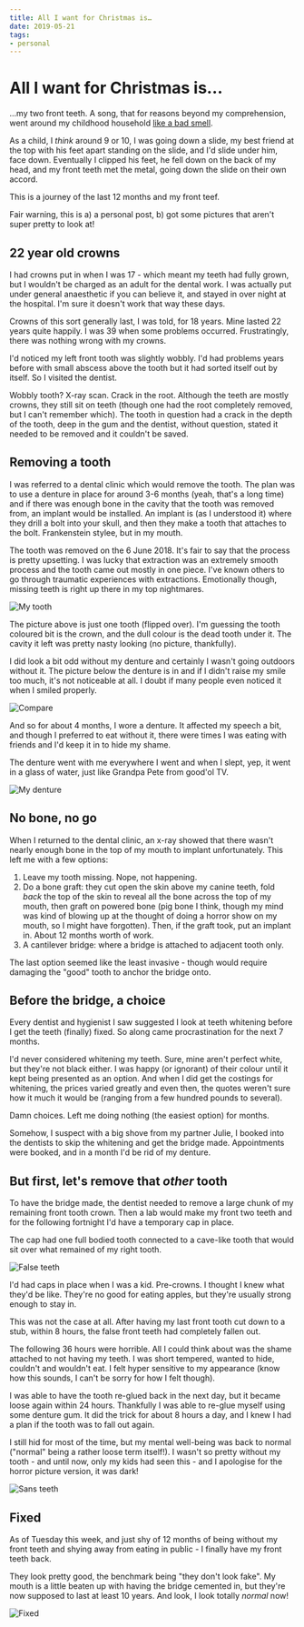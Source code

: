 ```yaml
---
title: All I want for Christmas is…
date: 2019-05-21
tags:
- personal
---
```


# All I want for Christmas is…

…my two front teeth. A song, that for reasons beyond my comprehension, went around my childhood household [like a bad smell](https://www.youtube.com/watch?v=WI02_UJ1C6I).

As a child, I _think_ around 9 or 10, I was going down a slide, my best friend at the top with his feet apart standing on the slide, and I'd slide under him, face down. Eventually I clipped his feet, he fell down on the back of my head, and my front teeth met the metal, going down the slide on their own accord.

This is a journey of the last 12 months and my front teef.

<!--more-->

Fair warning, this is a) a personal post, b) got some pictures that aren't super pretty to look at!

## 22 year old crowns

I had crowns put in when I was 17 - which meant my teeth had fully grown, but I wouldn't be charged as an adult for the dental work. I was actually put under general anaesthetic if you can believe it, and stayed in over night at the hospital. I'm sure it doesn't work that way these days.

Crowns of this sort generally last, I was told, for 18 years. Mine lasted 22 years quite happily. I was 39 when some problems occurred. Frustratingly, there was nothing wrong with my crowns.

I'd noticed my left front tooth was slightly wobbly. I'd had problems years before with small abscess above the tooth but it had sorted itself out by itself. So I visited the dentist.

Wobbly tooth? X-ray scan. Crack in the root. Although the teeth are mostly crowns, they still sit on teeth (though one had the root completely removed, but I can't remember which). The tooth in question had a crack in the depth of the tooth, deep in the gum and the dentist, without question, stated it needed to be removed and it couldn't be saved.

## Removing a tooth

I was referred to a dental clinic which would remove the tooth. The plan was to use a denture in place for around 3-6 months (yeah, that's a long time) and if there was enough bone in the cavity that the tooth was removed from, an implant would be installed. An implant is (as I understood it) where they drill a bolt into your skull, and then they make a tooth that attaches to the bolt. Frankenstein stylee, but in my mouth.

The tooth was removed on the 6 June 2018. It's fair to say that the process is pretty upsetting. I was lucky that extraction was an extremely smooth process and the tooth came out mostly in one piece. I've known others to go through traumatic experiences with extractions. Emotionally though, missing teeth is right up there in my top nightmares.

![My tooth](/images/teeth/extracted.jpg)

The picture above is just one tooth (flipped over). I'm guessing the tooth coloured bit is the crown, and the dull colour is the dead tooth under it. The cavity it left was pretty nasty looking (no picture, thankfully).

I did look a bit odd without my denture and certainly I wasn't going outdoors without it. The picture below the denture is in and if I didn't raise my smile too much, it's not noticeable at all. I doubt if many people even noticed it when I smiled properly.

![Compare](/images/teeth/compare.jpg)

And so for about 4 months, I wore a denture. It affected my speech a bit, and though I preferred to eat without it, there were times I was eating with friends and I'd keep it in to hide my shame.

The denture went with me everywhere I went and when I slept, yep, it went in a glass of water, just like Grandpa Pete from good'ol TV.

![My denture](/images/teeth/denture.jpg)

## No bone, no go

When I returned to the dental clinic, an x-ray showed that there wasn't nearly enough bone in the top of my mouth to implant unfortunately. This left me with a few options:

1. Leave my tooth missing. Nope, not happening.
2. Do a bone graft: they cut open the skin above my canine teeth, fold _back_ the top of the skin to reveal all the bone across the top of my mouth, then graft on powered bone (pig bone I think, though my mind was kind of blowing up at the thought of doing a horror show on my mouth, so I might have forgotten). Then, if the graft took, put an implant in. About 12 months worth of work.
3. A cantilever bridge: where a bridge is attached to adjacent tooth only.

The last option seemed like the least invasive - though would require damaging the "good" tooth to anchor the bridge onto.

## Before the bridge, a choice

Every dentist and hygienist I saw suggested I look at teeth whitening before I get the teeth (finally) fixed. So along came procrastination for the next 7 months.

I'd never considered whitening my teeth. Sure, mine aren't perfect white, but they're not black either. I was happy (or ignorant) of their colour until it kept being presented as an option. And when I did get the costings for whitening, the prices varied greatly and even then, the quotes weren't sure how it much it would be (ranging from a few hundred pounds to several).

Damn choices. Left me doing nothing (the easiest option) for months.

Somehow, I suspect with a big shove from my partner Julie, I booked into the dentists to skip the whitening and get the bridge made. Appointments were booked, and in a month I'd be rid of my denture.

## But first, let's remove that _other_ tooth

To have the bridge made, the dentist needed to remove a large chunk of my remaining front tooth crown. Then a lab would make my front two teeth and for the following fortnight I'd have a temporary cap in place.

The cap had one full bodied tooth connected to a cave-like tooth that would sit over what remained of my right tooth.

![False teeth](/images/teeth/pair.jpg)

I'd had caps in place when I was a kid. Pre-crowns. I thought I knew what they'd be like. They're no good for eating apples, but they're usually strong enough to stay in.

This was not the case at all. After having my last front tooth cut down to a stub, within 8 hours, the false front teeth had completely fallen out.

The following 36 hours were horrible. All I could think about was the shame attached to not having my teeth. I was short tempered, wanted to hide, couldn't and wouldn't eat. I felt hyper sensitive to my appearance (know how this sounds, I can't be sorry for how I felt though).

I was able to have the tooth re-glued back in the next day, but it became loose again within 24 hours. Thankfully I was able to re-glue myself using some denture gum. It did the trick for about 8 hours a day, and I knew I had a plan if the tooth was to fall out again.

I still hid for most of the time, but my mental well-being was back to normal ("normal" being a rather loose term itself!). I wasn't so pretty without my tooth - and until now, only my kids had seen this - and I apologise for the horror picture version, it was dark!

![Sans teeth](/images/teeth/sans.jpg)

## Fixed

As of Tuesday this week, and just shy of 12 months of being without my front teeth and shying away from eating in public - I finally have my front teeth back.

They look pretty good, the benchmark being "they don't look fake". My mouth is a little beaten up with having the bridge cemented in, but they're now supposed to last at least 10 years. And look, I look totally _normal_ now!

![Fixed](/images/teeth/fixed.jpg)
